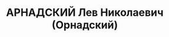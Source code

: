 ---
title: АРНАДСКИЙ Лев Николаевич (Орнадский)
description: 'Род. в 1903, Ивановская обл., Юрьевецкий р-н, с. Дмитровское, русский.
  Проживал: г. Горький. Экономист штампового цеха ГАЗа им.В.М.Молотова

  Арестован 01.06.1935. Обв. по ст. 58-10. Приговор: крайсуд, 01.08.1935 – к 5 г.
  ИТЛ'
---
